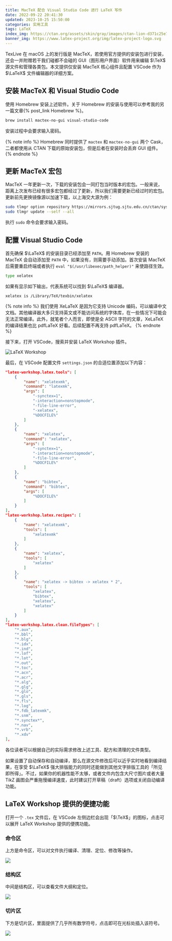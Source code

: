 ```yaml
---
title: MacTeX 配合 Visual Studio Code 进行 LaTeX 写作
date: 2022-09-22 20:41:30
updated: 2023-10-25 15:50:00
categories: 实用工具
tags: LaTeX
index_img: https://ctan.org/assets/skin/gray/images/ctan-lion-d371c25e7eefcd9e0ada8e810fc88127.svg
banner_img: https://www.latex-project.org/img/latex-project-logo.svg
---
```


TexLive 在 macOS 上的发行版是 MacTeX，若使用官方提供的安装包进行安装，还会一并附赠若干我们碰都不会碰的 GUI（图形用户界面）软件用来编辑 $\TeX$ 源文件和管理各类包。本文提供仅安装 MacTeX 核心组件且配置 VSCode 作为 $\LaTeX$ 文件编辑器的详细方案。

## 安装 MacTeX 和 Visual Studio Code

使用 Homebrew 安装上述软件。关于 Homebrew 的安装与使用可以参考我的另一篇文章{% post_link Homebrew %}。

```sh
brew install mactex-no-gui visual-studio-code
```

安装过程中会要求输入密码。

{% note info %}
Homebrew 同时提供了 `mactex` 和 `mactex-no-gui` 两个 Cask，二者都使用从 CTAN 下载的原始安装包，但是后者在安装时会丢弃 GUI 组件。
{% endnote %}

## 更新 MacTeX 宏包

MacTeX 一年更新一次，下载的安装包会一同打包当时版本的宏包。一般来说，距离上次发布已经有很多宏包都经过了更新，所以我们需要更新已经过时的宏包。更新前先更换镜像源以加速下载，以上海交大源为例：

```sh
sudo tlmgr option repository https://mirrors.sjtug.sjtu.edu.cn/ctan/systems/texlive/tlnet
sudo tlmgr update --self --all
```

执行 `sudo` 命令会要求输入密码。

## 配置 Visual Studio Code

首先确保 $\LaTeX$ 的安装目录已经添加至 `PATH`。用 Homebrew 安装的 MacTeX 会自动添加至 `PATH` 中，如果没有，则需要手动添加。首次安装 MacTeX 后需要重启终端或者执行 `eval "$(/usr/libexec/path_helper)"` 来使路径生效。

```sh
type xelatex
```

如果有显示如下输出，代表系统可以找到 $\LaTeX$ 编译器。

```text
xelatex is /Library/TeX/texbin/xelatex
```

{% note info %}
我们使用 XeLaTeX 是因为它支持 Unicode 编码，可以编译中文文档。其他编译器大多只支持英文或不能访问系统的字体库，在一些情况下可能会无法正常编译。此外，就笔者个人而言，即使是全 ASCII 字符的文章，XeLaTeX 的编译结果也比 pdfLaTeX 好看。后续配置不再支持 pdfLaTeX。
{% endnote %}

接下来，打开 VSCode，搜索并安装 LaTeX Workshop 插件。

![LaTeX Workshop](LaTeX_Workshop.png)

最后，在 VSCode 配置文件 `settings.json` 的合适位置添加以下内容：

```json
"latex-workshop.latex.tools": [
	{
		"name": "xelatexmk",
		"command": "latexmk",
		"args": [
			"-synctex=1",
			"-interaction=nonstopmode",
			"-file-line-error",
			"-xelatex",
			"%DOCFILE%"
		]
	},
	{
		"name": "xelatex",
		"command": "xelatex",
		"args": [
			"-synctex=1",
			"-interaction=nonstopmode",
			"-file-line-error",
			"%DOCFILE%"
		]
	},
	{
		"name": "bibtex",
		"command": "bibtex",
		"args": [
			"%DOCFILE%"
		]
	}
],
"latex-workshop.latex.recipes": [
	{
		"name": "xelatexmk",
		"tools": [
			"xelatexmk"
		]
	},
	{
		"name": "xelatex",
		"tools": [
			"xelatex"
		]
	},
	{
		"name": "xelatex -> bibtex -> xelatex * 2",
		"tools": [
			"xelatex",
			"bibtex",
			"xelatex",
			"xelatex"
		]
	}
],
"latex-workshop.latex.clean.fileTypes": [
	"*.aux",
	"*.bbl",
	"*.blg",
	"*.idx",
	"*.ind",
	"*.lof",
	"*.lot",
	"*.out",
	"*.toc",
	"*.acn",
	"*.acr",
	"*.alg",
	"*.glg",
	"*.glo",
	"*.gls",
	"*.fls",
	"*.log",
	"*.fdb_latexmk",
	"*.snm",
	"*.synctex*",
	"*.nav",
	"*.vrb",
	"*.xdv"
],
```

各位读者可以根据自己的实际需求修改上述工具、配方和清理的文件类型。

如果设置了自动保存和自动编译，那么在源文件修改后可以近乎实时地看到编译结果，在享受 $\LaTeX$ 强大排版能力的同时还能做到其他文字排版工具的「所见即所得」。不过，如果你的机器性能不太够，或者文件内包含大尺寸图片或者大量 TikZ 画图会严重拖慢编译速度，此时建议打开草稿（draft）选项或关闭自动编译功能。

## LaTeX Workshop 提供的便捷功能

打开一个 `.tex` 文件后，在 VSCode 左侧边栏会出现「$\TeX$」的图标，点击可以展开 LaTeX Workshop 提供的便携功能。

### 命令区

上方是命令区，可以对文件执行编译、清理、定位、修改等操作。

![](LaTeX_Workshop_Commands.png)

### 结构区

中间是结构区，可以查看文件大纲和定位。

![](LaTeX_Workshop_Structure.png)

### 切片区

下方是切片区，里面提供了几乎所有数学符号，点击即可在光标处插入该符号。

![](LaTeX_Workshop_Snippet.png)
